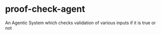 # proof-check-agent
An Agentic System which checks validation of various inputs if it is true or not
